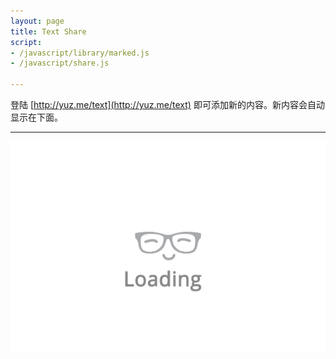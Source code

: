 ```yaml
---
layout: page
title: Text Share
script:
- /javascript/library/marked.js
- /javascript/share.js

---
```


登陆 [http://yuz.me/text](http://yuz.me/text) 即可添加新的内容。新内容会自动显示在下面。
<hr>
<div id="share">
    <img src="/public/loading.gif" alt="Loading..." class="loading">
</div>
